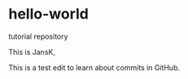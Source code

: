 # hello-world
tutorial repository

This is JansK,

This is a test edit to learn about commits in GitHub.
